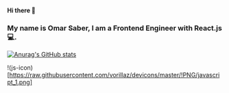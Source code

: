 #### Hi there 👋

### My name is Omar Saber, I am a Frontend Engineer with React.js 💻.

[![Anurag's GitHub stats](https://github-readme-stats.vercel.app/api?username=OmarSaber1)](https://github.com/anuraghazra/github-readme-stats)

!(js-icon)[https://raw.githubusercontent.com/vorillaz/devicons/master/!PNG/javascript_1.png]








